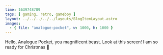 ```yaml
---
time: 1639748789
tags: [ gaming, retro, gameboy ]
layout: ../../../../../layouts/BlogItemLayout.astro
images:
  - { file: "analogue-pocket", w: 1000, h: 1000 }
---
```


Hello, Analogue Pocket, you magnificent beast. Look at this screen! I am so ready for Christmas 🤩
